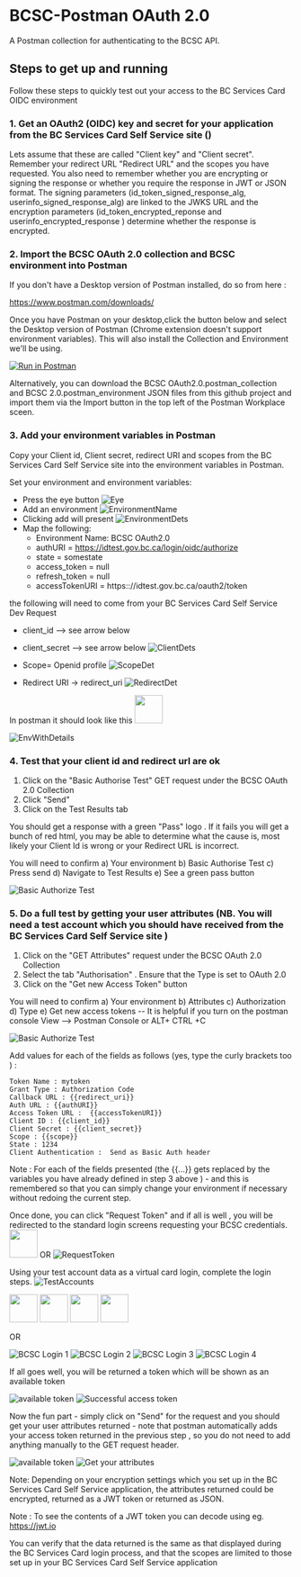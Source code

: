 # BCSC-Postman OAuth 2.0
A Postman collection for authenticating to the BCSC API. 

## Steps to get up and running
Follow these steps to quickly test out your access to the BC Services Card OIDC environment

### 1. Get an OAuth2 (OIDC)  key and secret for your application from the BC Services Card Self Service site (<insert url>)
Lets assume that these are called "Client key" and "Client secret". Remember your redirect URL "Redirect URL" and the scopes you have requested. You also need to remember whether you are encrypting or signing  the response or whether you require the response in JWT or JSON format. The signing parameters (id_token_signed_response_alg,  userinfo_signed_response_alg) are linked to the JWKS URL and the encryption parameters (id_token_encrypted_reponse and userinfo_encrypted_response ) determine whether the response is encrypted. 

### 2. Import the BCSC OAuth 2.0 collection and BCSC environment into Postman
If you don't have a Desktop version of Postman installed, do so from here :

https://www.postman.com/downloads/


Once you have Postman on your desktop,click the button below and select the Desktop version of Postman (Chrome extension doesn't support environment variables). This will also install the Collection and Environment we'll be using.

[![Run in Postman](https://run.pstmn.io/button.svg)](https://app.getpostman.com/run-collection/715f6c5fd3d4ce3511f9)

Alternatively, you can download the BCSC OAuth2.0.postman_collection and BCSC 2.0.postman_environment JSON files from this github project and import them via the Import button in the top left of the Postman Workplace sceen.

### 3. Add your environment variables in Postman
Copy your Client id, Client secret, redirect URI and scopes from the BC Services Card Self Service site into the environment variables in Postman.


Set your environment and environment variables: 
* Press the eye button  ![Eye](images/section3_img1.PNG) 
* Add an environment  ![EnvironmentName](images/section3_img2.PNG)
* Clicking add will present ![EnvironmentDets](images/section3_img3.PNG)
* Map the following:
  * Environment Name: BCSC OAuth2.0 
  * authURI = https://idtest.gov.bc.ca/login/oidc/authorize
  * state = somestate
  * access_token = null
  * refresh_token = null
  * accessTokenURI = https:://idtest.gov.bc.ca/oauth2/token

the following will need to come from your BC Services Card Self Service Dev Request 

* client_id --> see arrow below
* client_secret --> see arrow below
 ![ClientDets](images/section3_img4.PNG)

* Scope= Openid profile ![ScopeDet](images/section3_img5.PNG)
* Redirect URI -> redirect_uri ![RedirectDet](images/section3_img6.PNG)

In postman it should look like this
<img src="images/section3_img7.PNG" width="50" width="50">  

 ![EnvWithDetails](images/section3_img7.PNG)


### 4. Test that your client id and redirect url are ok
1. Click on the "Basic Authorise Test" GET request under the BCSC OAuth 2.0 Collection
1. Click "Send"
1. Click on the Test Results tab

You should get a response with a green "Pass" logo . If it fails you will get a bunch of red html, you may be able to determine what the cause is, most likely your Client Id is wrong or your Redirect URL is incorrect.

You will need to confirm
a)	Your environment
b)	Basic Authorise Test
c)	Press send
d)	Navigate to Test Results
e)	See a green pass button
 
![Basic Authorize Test](images/section4_img1.PNG)


### 5. Do a full test by getting your user attributes (NB. You will need a test account which you should have received from the BC Services Card Self Service site )

1. Click on the "GET Attributes" request under the BCSC OAuth 2.0 Collection
1. Select the tab "Authorisation" . Ensure that the Type is set to OAuth 2.0
1. Click on the "Get new Access Token" button

You will need to confirm
a)	Your environment
b)	Attributes
c)	Authorization
d)	Type
e)	Get new access tokens -- It is helpful if you turn on the  postman console View --> Postman Console or ALT+ CTRL +C

![Basic Authorize Test](images/section5_img1.PNG)


Add values for each of the fields as follows (yes, type the curly brackets too ) :

```
Token Name : mytoken
Grant Type : Authorization Code
Callback URL : {{redirect_uri}}
Auth URL : {{authURI}}
Access Token URL :  {{accessTokenURI}}
Client ID : {{client_id}}
Client Secret : {{client_secret}}
Scope : {{scope}}
State : 1234
Client Authentication :  Send as Basic Auth header
```

Note : For each of the fields presented (the {{...}} gets replaced by the variables you have already defined in step 3 above )  - and this is remembered so that you can simply change your environment if necessary without redoing the current step.



Once done, you can click "Request Token" and if all is well , you will be redirected to the standard login screens requesting your BCSC credentials.
<img src="images/section5_img2.PNG" width="50" width="50"> OR 
![RequestToken](images/section5_img2.PNG)

Using your test account data as a virtual card login, complete the login steps.
![TestAccounts](images/section5_img3.PNG)


<img src="images/bcsc_login_1.PNG" width="50" width="50">
<img src="images/bcsc_login_2.PNG" width="50" width="50">
<img src="images/bcsc_login_3.PNG" width="50" width="50">
<img src="images/bcsc_login_4.PNG" width="50" width="50">

OR

![BCSC Login 1](images/bcsc_login_1.PNG)
![BCSC Login 2](images/bcsc_login_2.PNG)
![BCSC Login 3](images/bcsc_login_3.PNG)
![BCSC Login 4](images/bcsc_login_4.PNG)



 If all goes well, you will be returned a token which will be shown as an available token

![available token](images/section5_img4.PNG)
![Successful access token](images/access_token_return.PNG)

Now the fun part - simply click on "Send" for the request and you should get your user attributes returned - note that postman automatically adds your access token returned in the previous step , so you do not need to add anything manually to the GET request header. 

![available token](images/section5_img5.PNG)
![Get your attributes](images/section5_img6.PNG)


Note: Depending on your encryption settings which you set up in the BC Services Card Self Service application, the attributes returned could be encrypted, returned as a JWT token or returned as JSON. 

Note : To see the contents of a JWT token you can decode using eg.  https://jwt.io 

You can verify that the data returned is the same as that displayed during the BC Services Card login process, and that the scopes are limited to those set up in your BC Services Card Self Service application

